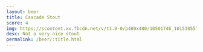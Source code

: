 ```yaml
---
layout: beer
title: Cascade Stout
score: 4
img: https://scontent.xx.fbcdn.net/v/t1.0-0/p480x480/10501746_10153055791938745_8029415469669135648_n.jpg?oh=d74200bec0d2e2e1d036acf94bba3c53&oe=586B2CC9
desc: Not a very nice stout
permalink: /beer/:title.html
---
```

